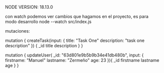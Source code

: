 NODE VERSION: 18.13.0

con watch podemos ver cambios que hagamos en el proyecto, es para modo desarrollo
node --watch src/index.js





mutaciones:

mutation {
  createTask(input: {
    title: "Task One"
    description: "task one description"
  }) {
    _id
    title
    description
  }
}


mutation {
  updateUser(
    _id: "63d801e9b5b9b34e41db480b",
    input: {
      firstname: "Manuel"
      lastname: "Zermeño"
      age: 23
    }){
    	_id
    	firstname
    	lastname
    	age
  	}
}